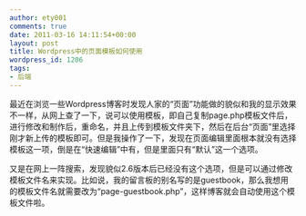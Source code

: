 ```yaml
---
author: ety001
comments: true
date: 2011-03-16 14:11:54+00:00
layout: post
title: Wordpress中的页面模板如何使用
wordpress_id: 1206
tags:
- 后端
---
```


最近在浏览一些Wordpress博客时发现人家的“页面”功能做的貌似和我的显示效果不一样，从网上查了一下，说可以使用模板，即自己复制page.php模板文件后，进行修改和制作后，重命名，并且上传到模板文件夹下，然后在后台“页面”里选择刚才新上传的模板即可。但是我操作了一下，发现在页面编辑里面根本就没有选择模板这一项，倒是在“快速编辑”中有，但是里面只有“默认”这一个选项。

又是在网上一阵搜索，发现貌似2.6版本后已经没有这个选项，但是可以通过修改模板文件名来实现。比如说，我的留言板的别名写的是guestbook，那么我想用的模板文件名就需要改为“page-guestbook.php”，这样博客就会自动使用这个模板文件啦。
